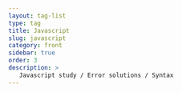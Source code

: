 ```yaml
---
layout: tag-list
type: tag
title: Javascript
slug: javascript
category: front
sidebar: true
order: 3
description: >
   Javascript study / Error solutions / Syntax 
---
```

